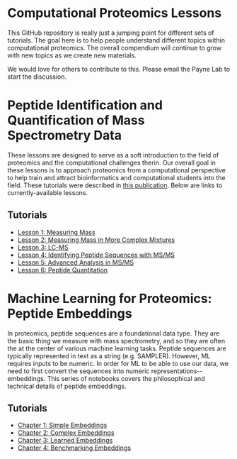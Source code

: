 # Computational Proteomics Lessons
This GitHub repository is really just a jumping point for different sets of tutorials. The goal here is to help people understand different topics within computational proteomics. The overall compendium will continue to grow with new topics as we create new materials.

We would love for others to contribute to this. Please email the Payne Lab to start the discussion.

# Peptide Identification and Quantification of Mass Spectrometry Data
These lessons are designed to serve as a soft introduction to the field of proteomics and the computational challenges therin. Our overall goal in these lessons is to approach proteomics from a computational perspective to help train and attract bioinformatics and computational students into the field. These tutorials were described in [this publication](https://pubs.acs.org/doi/10.1021/jasms.4c00185). Below are links to currently-available lessons.

## Tutorials
- [Lesson 1: Measuring Mass](https://colab.research.google.com/drive/1sDMcPdqfggWA1vrD4Odtruw_0owKnIMy#scrollTo=r5-iy9OnBs5f)
- [Lesson 2: Measuring Mass in More Complex Mixtures](https://colab.research.google.com/drive/15cwLXSNBbVSGe1tdFB-VikMSgGXdmkKp#scrollTo=LkIJmJP3fDK3)
- [Lesson 3: LC-MS ](https://colab.research.google.com/drive/1SvigFgC8POvbZAHoMMW5u2XQLjw11_sm)
- [Lesson 4: Identifying Peptide Sequences with MS/MS](https://colab.research.google.com/drive/13WEV58HpkY7f0kFi2BA5ia5p0XZCL3Cq)
- [Lesson 5: Advanced Analysis in MS/MS](https://colab.research.google.com/drive/1Weihp1oRIgiXaKwulyeGAcSAuUjb9ihl?usp=sharing)
- [Lesson 6: Peptide Quantitation](https://colab.research.google.com/drive/1ljYg1u1pJiv0pIQ0CrDDB5b0egdkj2hz?usp=sharing)

# Machine Learning for Proteomics: Peptide Embeddings
In proteomics, peptide sequences are a foundational data type. They are the basic thing we measure with mass spectrometry, and so they are often the at the center of various machine learning tasks. Peptide sequences are typically represented in text as a string (e.g. SAMPLER). However, ML requires inputs to be numeric. In order for ML to be able to use our data, we need to first convert the sequences into numeric representations-- embeddings. This series of notebooks covers the philosophical and technical details of peptide embeddings.

## Tutorials
- [Chapter 1: Simple Embeddings](https://colab.research.google.com/drive/16X24UTXu850_VKFmL3lXztfjqunF4Ck2?usp=sharing)
- [Chapter 2: Complex Embeddings](https://colab.research.google.com/drive/1QkCKxmyYcMnaeT7V2VTyGdo0IyxtjirV?usp=sharing)
- [Chapter 3: Learned Embeddings](https://colab.research.google.com/drive/1e3E8HcGstGyOznk98vBaUFa3DqVLQMlM?usp=sharing)
- [Chapter 4: Benchmarking Embeddings](https://colab.research.google.com/drive/1IGVbs4i3YIEAMWcezbBX35Slsn8ioV17?usp=sharing)

